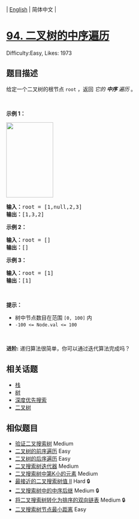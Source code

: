 
| [English](README_EN.md) | 简体中文 |

# [94. 二叉树的中序遍历](https://leetcode.cn/problems/binary-tree-inorder-traversal/)
Difficulty:Easy, Likes: 1973

## 题目描述

<p>给定一个二叉树的根节点 <code>root</code> ，返回 <em>它的 <strong>中序</strong>&nbsp;遍历</em> 。</p>

<p>&nbsp;</p>

<p><strong>示例 1：</strong></p>
<img alt="" src="https://assets.leetcode.com/uploads/2020/09/15/inorder_1.jpg" style="height: 200px; width: 125px;" />
<pre>
<strong>输入：</strong>root = [1,null,2,3]
<strong>输出：</strong>[1,3,2]
</pre>

<p><strong>示例 2：</strong></p>

<pre>
<strong>输入：</strong>root = []
<strong>输出：</strong>[]
</pre>

<p><strong>示例 3：</strong></p>

<pre>
<strong>输入：</strong>root = [1]
<strong>输出：</strong>[1]
</pre>

<p>&nbsp;</p>

<p><strong>提示：</strong></p>

<ul>
	<li>树中节点数目在范围 <code>[0, 100]</code> 内</li>
	<li><code>-100 &lt;= Node.val &lt;= 100</code></li>
</ul>

<p>&nbsp;</p>

<p><strong>进阶:</strong>&nbsp;递归算法很简单，你可以通过迭代算法完成吗？</p>


## 相关话题

- [栈](https://leetcode.cn/tag/stack/)
- [树](https://leetcode.cn/tag/tree/)
- [深度优先搜索](https://leetcode.cn/tag/depth-first-search/)
- [二叉树](https://leetcode.cn/tag/binary-tree/)

## 相似题目

- [验证二叉搜索树](../validate-binary-search-tree/README.md) Medium 
- [二叉树的前序遍历](../binary-tree-preorder-traversal/README.md) Easy 
- [二叉树的后序遍历](../binary-tree-postorder-traversal/README.md) Easy 
- [二叉搜索树迭代器](../binary-search-tree-iterator/README.md) Medium 
- [二叉搜索树中第K小的元素](../kth-smallest-element-in-a-bst/README.md) Medium 
- [最接近的二叉搜索树值 II](../closest-binary-search-tree-value-ii/README.md) Hard 🔒
- [二叉搜索树中的中序后继](../inorder-successor-in-bst/README.md) Medium 🔒
- [将二叉搜索树转化为排序的双向链表](../convert-binary-search-tree-to-sorted-doubly-linked-list/README.md) Medium 🔒
- [二叉搜索树节点最小距离](../minimum-distance-between-bst-nodes/README.md) Easy 
